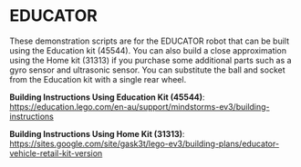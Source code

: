 # EDUCATOR
These demonstration scripts are for the EDUCATOR robot that can be built using
the Education kit (45544). You can also build a close approximation using the
Home kit (31313) if you purchase some additional parts such as a gyro sensor and
ultrasonic sensor. You can substitute the ball and socket from the Education
kit with a single rear wheel.

**Building Instructions Using Education Kit (45544)**: https://education.lego.com/en-au/support/mindstorms-ev3/building-instructions

**Building Instructions Using Home Kit (31313)**:
https://sites.google.com/site/gask3t/lego-ev3/building-plans/educator-vehicle-retail-kit-version
